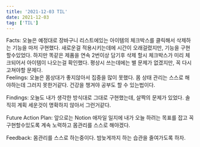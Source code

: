 ```yaml
---
title: '2021-12-03 TIL'
date: 2021-12-03
tag: ['TIL']
---
```


Facts: 오늘은 예정대로 장바구니 리스트에있는 아이템의 체크박스를 클릭해서 삭제하는 기능을 마저 구현했다. 새로운걸 적용시키는데에 시간이 오래걸렸지만, 기능을 구현할수있었다. 하지만 똑같은 제품을 연속 2번이상 담기후 삭제 할시 체크박스가 미리 체크되어서 아이템이 나오는걸 확인했다. 평상시 쓰는데에는 별 문제가 없겠지만, 꼭 다시 고쳐야할 문제다.  
Feelings: 오늘은 몸상대가 좋지않아서 집중을 많이 못했다. 몸 상태 관리는 스스로 해야하는데 그러지 못한거같다. 건강을 챙겨야 공부도 할 수 있는법이다.

Findings: 오늘도 내가 생각한 방식대로 그대로 구현했는데, 살짝의 문제가 있었다. 솔직히 계획 세운것이 명확하지 않아서 그런거같다.

Future Action Plan: 앞으로는 Notion 애자일 일지에 내가 오늘 하려는 목표를 잡고 꼭 구현할수있도록 계속 노력하고 몸관리를 스스로 해야겠다.

Feedback: 몸관리를 스스로 하는중이다. 밤늦게까지 하는 습관을 줄여가도록 하자.
